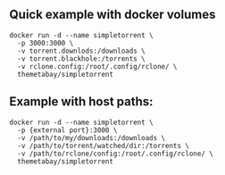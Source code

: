 ## Quick example with docker volumes

```
docker run -d --name simpletorrent \
  -p 3000:3000 \
  -v torrent.downlods:/downloads \
  -v torrent.blackhole:/torrents \
  -v rclone.config:/root/.config/rclone/ \
  themetabay/simpletorrent
```

## Example with host paths:

```
docker run -d --name simpletorrent \
  -p {external port}:3000 \
  -v /path/to/my/downloads:/downloads \
  -v /path/to/torrent/watched/dir:/torrents \
  -v /path/to/rclone/config:/root/.config/rclone/ \
  themetabay/simpletorrent
 ```
